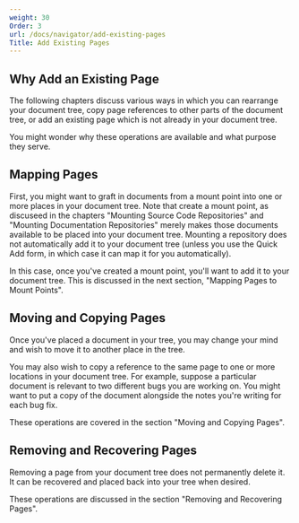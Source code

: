 ```yaml
---
weight: 30
Order: 3
url: /docs/navigator/add-existing-pages
Title: Add Existing Pages
---
```

## Why Add an Existing Page

The following chapters discuss various ways in which you can rearrange your document tree,
copy page references to other parts of the document tree, or add an existing page which
is not already in your document tree.

You might wonder why these operations are available and what purpose they serve.

## Mapping Pages

First, you might want to graft in documents from a mount point into one or more places in
your document tree. Note that create a mount point, as discuseed in the chapters "Mounting
Source Code Repositories" and "Mounting Documentation Repositories" merely makes those documents
available to be placed into your document tree. Mounting a repository does not automatically
add it to your document tree (unless you use the Quick Add form, in which case it can map
it for you automatically).

In this case, once you've created a mount point, you'll want to add it to your document tree.
This is discussed in the next section, "Mapping Pages to Mount Points".

## Moving and Copying Pages

Once you've placed a document in your tree, you may change your mind and wish to move it
to another place in the tree.

You may also wish to copy a reference to the same page to one or more locations in your document
tree. For example, suppose a particular document is relevant to two different bugs you are
working on. You might want to put a copy of the document alongside the notes you're writing for
each bug fix.

These operations are covered in the section "Moving and Copying Pages".

## Removing and Recovering Pages

Removing a page from your document tree does not permanently delete it. It can be recovered
and placed back into your tree when desired.

These operations are discussed in the section "Removing and Recovering Pages".
